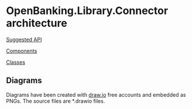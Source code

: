 
# OpenBanking.Library.Connector architecture

[Suggested API](Suggested_API_endpoints.md)

[Components](Components.md)

[Classes](OBC_Connector_Classes.md)

## Diagrams

Diagrams have been created with [draw.io](https://www.draw.io/) free accounts and embedded as PNGs. The  source files are *.drawio files.
